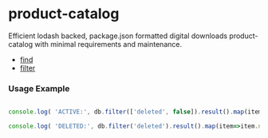 # product-catalog
Efficient lodash backed, package.json formatted digital downloads product-catalog with minimal requirements and maintenance.

- [find](https://lodash.com/docs#find)
- [filter](https://lodash.com/docs#filter)

### Usage Example

```JavaScript

console.log( 'ACTIVE:', db.filter(['deleted', false]).result().map(item=>item.name) );

console.log( 'DELETED:', db.filter('deleted').result().map(item=>item.name) );


```
